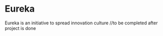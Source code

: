 # Eureka

Eureka is an initiative to spread innovation culture
//to be completed after project is done
